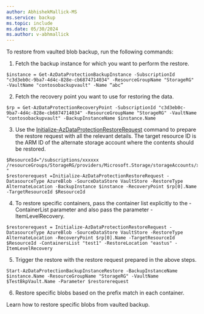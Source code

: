 ```yaml
---
author: AbhishekMallick-MS
ms.service: backup
ms.topic: include
ms.date: 05/30/2024
ms.author: v-abhmallick
---
```


To  restore from vaulted blob backup, run the following commands:

1. Fetch the backup instance for which you want to perform the restore.

```azurepowershell-interactive
$instance = Get-AzDataProtectionBackupInstance -SubscriptionId "c3d3eb0c-9ba7-4d4c-828e-cb6874714034" -ResourceGroupName "StorageRG" -VaultName "contosobackupvault" -Name “abc”
```

2. Fetch the recovery point you want to use for restoring the data.

```azurepowershell-interactive
$rp = Get-AzDataProtectionRecoveryPoint -SubscriptionId "c3d3eb0c-9ba7-4d4c-828e-cb6874714034" -ResourceGroupName "StorageRG" -VaultName "contosobackupvault" -BackupInstanceName $instance.Name
```

3. Use the [Initialize-AzDataProtectionRestoreRequest](/powershell/module/az.dataprotection/initialize-azdataprotectionrestorerequest) command to prepare the restore request with all the relevant details. The target resource ID is the ARM ID of the alternate storage account where the contents should be restored.

```azurepowershell-interactive
$ResourceId="/subscriptions/xxxxxx /resourceGroups/StorageRG/providers/Microsoft.Storage/storageAccounts/xxxx "
$restorerequest =Initialize-AzDataProtectionRestoreRequest -DatasourceType AzureBlob -SourceDataStore VaultStore -RestoreType AlternateLocation -BackupInstance $instance -RecoveryPoint $rp[0].Name -TargetResourceId $ResourceId
```

4. To restore specific containers, pass the container list explicitly to the -ContainerList parameter and also pass the parameter -ItemLevelRecovery.

```azurepowershell-interactive
$restorerequest = Initialize-AzDataProtectionRestoreRequest -DatasourceType AzureBlob -SourceDataStore VaultStore -RestoreType AlternateLocation -RecoveryPoint $rp[0].Name -TargetResourceId $ResourceId -ContainersList "test1" -RestoreLocation "eastus" -ItemLevelRecovery
```

5. Trigger the restore with the restore request prepared in the above steps.

```azurepowershell-interactive
Start-AzDataProtectionBackupInstanceRestore -BackupInstanceName $instance.Name -ResourceGroupName "StorageRG" -VaultName $TestBkpVault.Name -Parameter $restorerequest
```

6. Restore specific blobs based on the prefix match in each container.

Learn how to restore specific blobs from vaulted backup.
